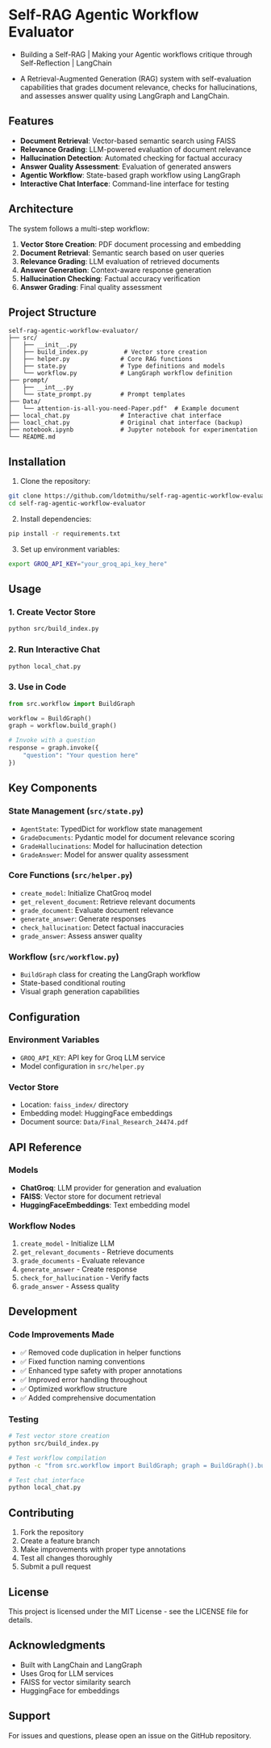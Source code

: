 # Self-RAG Agentic Workflow Evaluator

- Building a Self-RAG | Making your Agentic workflows critique through Self-Reflection | LangChain

- A Retrieval-Augmented Generation (RAG) system with self-evaluation capabilities that grades document relevance, checks for hallucinations, and assesses answer quality using LangGraph and LangChain.

## Features

- **Document Retrieval**: Vector-based semantic search using FAISS
- **Relevance Grading**: LLM-powered evaluation of document relevance
- **Hallucination Detection**: Automated checking for factual accuracy
- **Answer Quality Assessment**: Evaluation of generated answers
- **Agentic Workflow**: State-based graph workflow using LangGraph
- **Interactive Chat Interface**: Command-line interface for testing

## Architecture

The system follows a multi-step workflow:

1. **Vector Store Creation**: PDF document processing and embedding
2. **Document Retrieval**: Semantic search based on user queries
3. **Relevance Grading**: LLM evaluation of retrieved documents
4. **Answer Generation**: Context-aware response generation
5. **Hallucination Checking**: Factual accuracy verification
6. **Answer Grading**: Final quality assessment

## Project Structure

```
self-rag-agentic-workflow-evaluator/
├── src/
│   ├── __init__.py
│   ├── build_index.py          # Vector store creation
│   ├── helper.py              # Core RAG functions
│   ├── state.py               # Type definitions and models
│   └── workflow.py            # LangGraph workflow definition
├── prompt/
│   ├── __int__.py
│   └── state_prompt.py        # Prompt templates
├── Data/
│   └── attention-is-all-you-need-Paper.pdf"  # Example document
├── local_chat.py              # Interactive chat interface
├── loacl_chat.py              # Original chat interface (backup)
├── notebook.ipynb             # Jupyter notebook for experimentation
└── README.md
```

## Installation

1. Clone the repository:
```bash
git clone https://github.com/ldotmithu/self-rag-agentic-workflow-evaluator.git
cd self-rag-agentic-workflow-evaluator
```

2. Install dependencies:
```bash
pip install -r requirements.txt
```

3. Set up environment variables:
```bash
export GROQ_API_KEY="your_groq_api_key_here"
```

## Usage

### 1. Create Vector Store
```bash
python src/build_index.py
```

### 2. Run Interactive Chat
```bash
python local_chat.py
```

### 3. Use in Code
```python
from src.workflow import BuildGraph

workflow = BuildGraph()
graph = workflow.build_graph()

# Invoke with a question
response = graph.invoke({
    "question": "Your question here"
})
```

## Key Components

### State Management (`src/state.py`)
- `AgentState`: TypedDict for workflow state management
- `GradeDocuments`: Pydantic model for document relevance scoring
- `GradeHallucinations`: Model for hallucination detection
- `GradeAnswer`: Model for answer quality assessment

### Core Functions (`src/helper.py`)
- `create_model`: Initialize ChatGroq model
- `get_relevent_document`: Retrieve relevant documents
- `grade_document`: Evaluate document relevance
- `generate_answer`: Generate responses
- `check_hallucination`: Detect factual inaccuracies
- `grade_answer`: Assess answer quality

### Workflow (`src/workflow.py`)
- `BuildGraph` class for creating the LangGraph workflow
- State-based conditional routing
- Visual graph generation capabilities

## Configuration

### Environment Variables
- `GROQ_API_KEY`: API key for Groq LLM service
- Model configuration in `src/helper.py`

### Vector Store
- Location: `faiss_index/` directory
- Embedding model: HuggingFace embeddings
- Document source: `Data/Final_Research_24474.pdf`

## API Reference

### Models
- **ChatGroq**: LLM provider for generation and evaluation
- **FAISS**: Vector store for document retrieval
- **HuggingFaceEmbeddings**: Text embedding model

### Workflow Nodes
1. `create_model` - Initialize LLM
2. `get_relevant_documents` - Retrieve documents
3. `grade_documents` - Evaluate relevance
4. `generate_answer` - Create response
5. `check_for_hallucination` - Verify facts
6. `grade_answer` - Assess quality

## Development

### Code Improvements Made
- ✅ Removed code duplication in helper functions
- ✅ Fixed function naming conventions
- ✅ Enhanced type safety with proper annotations
- ✅ Improved error handling throughout
- ✅ Optimized workflow structure
- ✅ Added comprehensive documentation

### Testing
```bash
# Test vector store creation
python src/build_index.py

# Test workflow compilation
python -c "from src.workflow import BuildGraph; graph = BuildGraph().build_graph(); print('Graph compiled successfully')"

# Test chat interface
python local_chat.py
```

## Contributing

1. Fork the repository
2. Create a feature branch
3. Make improvements with proper type annotations
4. Test all changes thoroughly
5. Submit a pull request

## License

This project is licensed under the MIT License - see the LICENSE file for details.

## Acknowledgments

- Built with LangChain and LangGraph
- Uses Groq for LLM services
- FAISS for vector similarity search
- HuggingFace for embeddings

## Support

For issues and questions, please open an issue on the GitHub repository.
